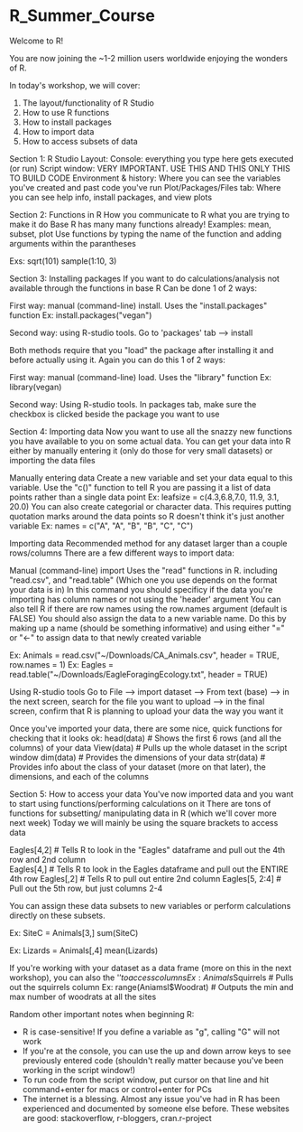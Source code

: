 # R_Summer_Course


Welcome to R! 

You are now joining the ~1-2 million users worldwide enjoying the wonders of R. 

In today's workshop, we will cover:

1) The layout/functionality of R Studio
2) How to use R functions
3) How to install packages
4) How to import data
5) How to access subsets of data


Section 1: R Studio Layout: 
  Console: everything you type here gets executed (or run) 
  Script window: VERY IMPORTANT. USE THIS AND THIS ONLY THIS TO BUILD CODE
  Environment & history: Where you can see the variables you've created and past code you've run
  Plot/Packages/Files tab: Where you can see help info, install packages, and view plots
  
  
Section 2: Functions in R 
   How you communicate to R what you are trying to make it do
   Base R has many many functions already! Examples: mean, subset, plot
   Use functions by typing the name of the function and adding arguments within the parantheses
   
   Exs: 
   sqrt(101)
   sample(1:10, 3)
   
 
Section 3: Installing packages
    If you want to do calculations/analysis not available through the functions in base R 
    Can be done 1 of 2 ways:
    
   First way: manual (command-line) install.
      Uses the "install.packages" function
        Ex: install.packages("vegan")
    
   Second way: using R-studio tools. 
      Go to 'packages' tab --> install
      
   Both methods require that you "load" the package after installing it and before actually using it.
    Again you can do this 1 of 2 ways:
    
   First way: manual (command-line) load.
      Uses the "library" function
        Ex: library(vegan) 
        
   Second way: Using R-studio tools.
      In packages tab, make sure the checkbox is clicked beside the package you want to use
      
  
Section 4:  Importing data
    Now you want to use all the snazzy new functions you have available to you on some actual data. 
    You can get your data into R either by manually entering it (only do those for very small datasets) or importing the data files
    
   Manually entering data
       Create a new variable and set your data equal to this variable.
       Use the "c()" function to tell R you are passing it a list of data points rather than a single data point
        Ex: leafsize = c(4.3,6.8,7.0, 11.9, 3.1, 20.0)
       You can also create categorial or character data. 
       This requires putting quotation marks around the data points so R doesn't think it's just another variable
        Ex: names = c("A", "A", "B", "B", "C", "C")
        
   Importing data
        Recommended method for any dataset larger than a couple rows/columns
        There are a few different ways to import data:
        
   Manual (command-line) import
        Uses the "read" functions in R. including "read.csv", and "read.table" (Which one you use depends on the format   your data is in)
        In this command you should specificy if the data you're importing has column names or not using the 'header' argument
            You can also tell R if there are row names using the row.names argument (default is FALSE)
            You should also assign the data to a new variable name. 
              Do this by making up a name (should be something informative) and using either "=" or "<-" to assign data to that newly created variable
            
  Ex: Animals = read.csv("~/Downloads/CA_Animals.csv", header = TRUE, row.names = 1)
  Ex: Eagles = read.table("~/Downloads/EagleForagingEcology.txt", header = TRUE)
              
   Using R-studio tools
              Go to File --> import dataset --> From text (base) -->
              in the next screen, search for the file you want to upload -->
              in the final screen, confirm that R is planning to upload your data the way you want it
              
  Once you've imported your data, there are some nice, quick functions for checking that it looks ok:
          head(data)  # Shows the first 6 rows (and all the columns) of your data
          View(data)  # Pulls up the whole dataset in the script window 
          dim(data)   # Provides the dimensions of your data
          str(data)   # Provides info about the class of your dataset (more on that later), the dimensions, and each of the columns
              
Section 5:  How to access your data
     You've now imported data and you want to start using functions/performing calculations on it
     There are tons of functions for subsetting/ manipulating data in R (which we'll cover more next week)
     Today we will mainly be using the square brackets to access data
     
   Eagles[4,2]    # Tells R to look in the "Eagles" dataframe and pull out the 4th row and 2nd column  
         Eagles[4,]     # Tells R to look in the Eagles dataframe and pull out the ENTIRE 4th row
         Eagles[,2]     # Tells R to pull out entire 2nd column
         Eagles[5, 2:4] # Pull out the 5th row, but just columns 2-4
         
  You can assign these data subsets to new variables or perform calculations directly on these subsets.
     
   Ex: SiteC = Animals[3,]
         sum(SiteC)
         
   Ex: Lizards = Animals[,4]
         mean(Lizards)
         
   If you're working with your dataset as a data frame (more on this in the next workshop), you can also the '$' to access columns
    Ex: Animals$Squirrels   # Pulls out the squirrels column
    Ex: range(Aniamsl$Woodrat) # Outputs the min and max number of woodrats at all the sites
 
 
 Random other important notes when beginning R:
 
 * R is case-sensitive! If you define a variable as "g", calling "G" will not work
 * If you're at the console, you can use the up and down arrow keys to see previously entered code (shouldn't really matter because you've been working in the script window!)
 * To run code from the script window, put cursor on that line and hit command+enter for macs or control+enter for PCs
 * The internet is a blessing. Almost any issue you've had in R has been experienced and documented by someone else before. 
  These websites are good: stackoverflow, r-bloggers, cran.r-project
              

